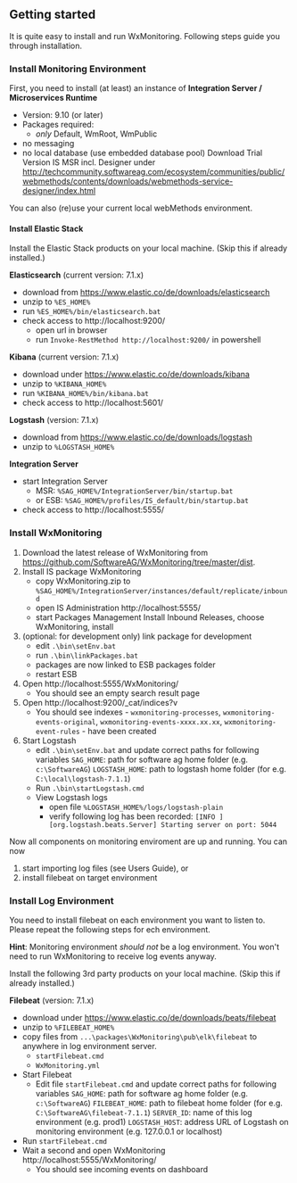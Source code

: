 ## Getting started

It is quite easy to install and run WxMonitoring. Following steps guide you through installation.

### Install Monitoring Environment

First, you need to install (at least) an instance of 
 **Integration Server / Microservices Runtime**
 * Version: 9.10 (or later)
 * Packages required: 
   * _only_ Default, WmRoot, WmPublic
 * no messaging
 * no local database (use embedded database pool)
 Download Trial Version IS MSR incl. Designer under http://techcommunity.softwareag.com/ecosystem/communities/public/webmethods/contents/downloads/webmethods-service-designer/index.html

You can also (re)use your current local webMethods environment.

#### Install Elastic Stack

Install the Elastic Stack products on your local machine. (Skip this if already installed.)

**Elasticsearch** (current version: 7.1.x)

* download from https://www.elastic.co/de/downloads/elasticsearch
* unzip to `%ES_HOME%`
* run `%ES_HOME%/bin/elasticsearch.bat`
* check access to http://localhost:9200/
    * open url in browser
    * run `Invoke-RestMethod http://localhost:9200/` in powershell

**Kibana** (current version: 7.1.x)

* download under https://www.elastic.co/de/downloads/kibana
* unzip to `%KIBANA_HOME%`
* run `%KIBANA_HOME%/bin/kibana.bat`
* check access to http://localhost:5601/

**Logstash** (version: 7.1.x)

* download from https://www.elastic.co/de/downloads/logstash
* unzip to `%LOGSTASH_HOME%`

**Integration Server**

* start Integration Server
    * MSR: `%SAG_HOME%/IntegrationServer/bin/startup.bat`
    * or ESB: `%SAG_HOME%/profiles/IS_default/bin/startup.bat`
* check access to http://localhost:5555/

### Install WxMonitoring

1. Download the latest release of WxMonitoring from https://github.com/SoftwareAG/WxMonitoring/tree/master/dist.
1. Install IS package WxMonitoring
    * copy WxMonitoring.zip to `%SAG_HOME%/IntegrationServer/instances/default/replicate/inbound`
    * open IS Administration http://localhost:5555/
    * start Packages  Management  Install Inbound Releases, choose WxMonitoring, install
1. (optional: for development only) link package for development
    * edit `.\bin\setEnv.bat`
    * run `.\bin\linkPackages.bat`
    * packages are now linked to ESB packages folder
    * restart ESB
1. Open http://localhost:5555/WxMonitoring/
    * You should see an empty search result page
1. Open http://localhost:9200/_cat/indices?v
    * You should see indexes - `wxmonitoring-processes`, `wxmonitoring-events-original`, `wxmonitoring-events-xxxx.xx.xx`, `wxmonitoring-event-rules` - have been created
1. Start Logstash
    * edit `.\bin\setEnv.bat` and update correct paths for following variables
          `SAG_HOME`: path for software ag home folder (e.g. `c:\SoftwareAG`)
          `LOGSTASH_HOME`: path to logstash home folder (for e.g. `C:\local\logstash-7.1.1`)
    * Run `.\bin\startLogstash.cmd`
    * View Logstash logs
        * open file `%LOGSTASH_HOME%/logs/logstash-plain`
        * verify following log has been recorded: 
            `[INFO ][org.logstash.beats.Server] Starting server on port: 5044`

Now all components on monitoring enviroment are up and running. You can now

1. start importing log files (see Users Guide), or
1. install filebeat on target environment

### Install Log Environment

You need to install filebeat on each environment you want to listen to. Please repeat the following steps for ech environment.

**Hint**:
Monitoring environment _should not_ be a log environment. You won't need to run WxMonitoring to receive log events anyway.

Install the following 3rd party products on your local machine. (Skip this if already installed.)

**Filebeat** (version: 7.1.x)

* download under https://www.elastic.co/de/downloads/beats/filebeat
* unzip to `%FILEBEAT_HOME%`
* copy files from `...\packages\WxMonitoring\pub\elk\filebeat` to anywhere in log environment server.
    * `startFilebeat.cmd`
    * `WxMonitoring.yml`
* Start Filebeat
    * Edit file `startFilebeat.cmd` and update correct paths for following variables
          `SAG_HOME`: path for software ag home folder (e.g. `c:\SoftwareAG`)
          `FILEBEAT_HOME`: path to filebeat home folder (for e.g. `C:\SoftwareAG\filebeat-7.1.1`)
          `SERVER_ID`: name of this log environment (e.g. prod1)
          `LOGSTASH_HOST`: address URL of Logstash on monitoring environment (e.g. 127.0.0.1 or localhost)
* Run `startFilebeat.cmd`
* Wait a second and open WxMonitoring http://localhost:5555/WxMonitoring/
   * You should see incoming events on dashboard

